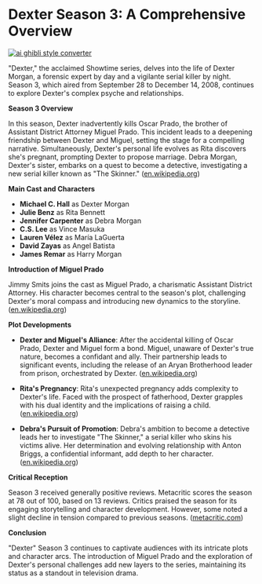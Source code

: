 # Dexter Season 3: A Comprehensive Overview

[![ai ghibli style converter](https://i.imgur.com/dwt8Y5G.gif)](https://witbeam.net/slzx)

"Dexter," the acclaimed Showtime series, delves into the life of Dexter Morgan, a forensic expert by day and a vigilante serial killer by night. Season 3, which aired from September 28 to December 14, 2008, continues to explore Dexter's complex psyche and relationships.

**Season 3 Overview**

In this season, Dexter inadvertently kills Oscar Prado, the brother of Assistant District Attorney Miguel Prado. This incident leads to a deepening friendship between Dexter and Miguel, setting the stage for a compelling narrative. Simultaneously, Dexter's personal life evolves as Rita discovers she's pregnant, prompting Dexter to propose marriage. Debra Morgan, Dexter's sister, embarks on a quest to become a detective, investigating a new serial killer known as "The Skinner." ([en.wikipedia.org](https://en.wikipedia.org/wiki/Dexter_season_3?utm_source=openai))

**Main Cast and Characters**

- **Michael C. Hall** as Dexter Morgan
- **Julie Benz** as Rita Bennett
- **Jennifer Carpenter** as Debra Morgan
- **C.S. Lee** as Vince Masuka
- **Lauren Vélez** as María LaGuerta
- **David Zayas** as Angel Batista
- **James Remar** as Harry Morgan

**Introduction of Miguel Prado**

Jimmy Smits joins the cast as Miguel Prado, a charismatic Assistant District Attorney. His character becomes central to the season's plot, challenging Dexter's moral compass and introducing new dynamics to the storyline. ([en.wikipedia.org](https://en.wikipedia.org/wiki/Dexter_season_3?utm_source=openai))

**Plot Developments**

- **Dexter and Miguel's Alliance**: After the accidental killing of Oscar Prado, Dexter and Miguel form a bond. Miguel, unaware of Dexter's true nature, becomes a confidant and ally. Their partnership leads to significant events, including the release of an Aryan Brotherhood leader from prison, orchestrated by Dexter. ([en.wikipedia.org](https://en.wikipedia.org/wiki/Dexter_season_3?utm_source=openai))

- **Rita's Pregnancy**: Rita's unexpected pregnancy adds complexity to Dexter's life. Faced with the prospect of fatherhood, Dexter grapples with his dual identity and the implications of raising a child. ([en.wikipedia.org](https://en.wikipedia.org/wiki/Dexter_season_3?utm_source=openai))

- **Debra's Pursuit of Promotion**: Debra's ambition to become a detective leads her to investigate "The Skinner," a serial killer who skins his victims alive. Her determination and evolving relationship with Anton Briggs, a confidential informant, add depth to her character. ([en.wikipedia.org](https://en.wikipedia.org/wiki/Dexter_season_3?utm_source=openai))

**Critical Reception**

Season 3 received generally positive reviews. Metacritic scores the season at 78 out of 100, based on 13 reviews. Critics praised the season for its engaging storytelling and character development. However, some noted a slight decline in tension compared to previous seasons. ([metacritic.com](https://www.metacritic.com/tv/dexter/season-3/?utm_source=openai))

**Conclusion**

"Dexter" Season 3 continues to captivate audiences with its intricate plots and character arcs. The introduction of Miguel Prado and the exploration of Dexter's personal challenges add new layers to the series, maintaining its status as a standout in television drama.